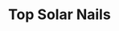 ---
title: "Top Solar Nails"
url: /tualatin/top-solar-nails-southwest-nyberg-street/
shop: Kosmetik
---